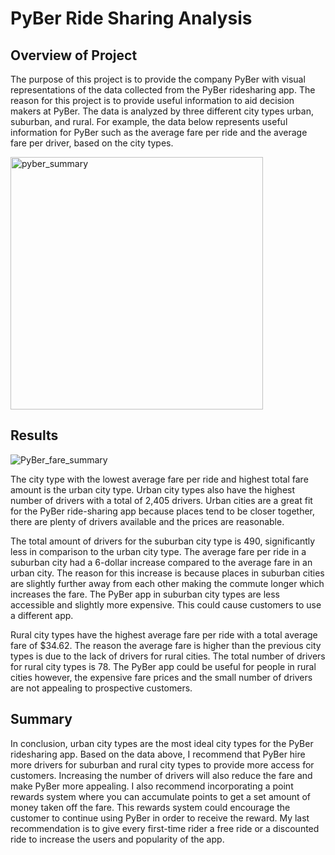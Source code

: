 # PyBer Ride Sharing Analysis

## Overview of Project
The purpose of this project is to provide the company PyBer with visual representations of the data collected from the PyBer ridesharing app. The reason for this project is to provide useful information to aid decision makers at PyBer. The data is analyzed by three different city types urban, suburban, and rural. For example, the data below represents useful information for PyBer such as the average fare per ride and the average fare per driver, based on the city types.
   
   <img width="404" alt="pyber_summary" src="https://user-images.githubusercontent.com/106712521/180107088-bf15468e-4162-4c0d-885a-77e5a6576fbb.png">
   
   
## Results


![PyBer_fare_summary](https://user-images.githubusercontent.com/106712521/180109897-6f5e2a93-da6c-4c72-a031-43cbc0e06d23.png)


The city type with the lowest average fare per ride and highest total fare amount is the urban city type. Urban city types also have the highest number of drivers with a total of 2,405 drivers. Urban cities are a great fit for the PyBer ride-sharing app because places tend to be closer together, there are plenty of drivers available and the prices are reasonable. 


The total amount of drivers for the suburban city type is 490, significantly less in comparison to the urban city type. The average fare per ride in a suburban city had a 6-dollar increase compared to the average fare in an urban city. The reason for this increase is because places in suburban cities are slightly further away from each other making the commute longer which increases the fare. The PyBer app in suburban city types are less accessible and slightly more expensive. This could cause customers to use a different app. 


Rural city types have the highest average fare per ride with a total average fare of $34.62. The reason the average fare is higher than the previous city types is due to the lack of drivers for rural cities. The total number of drivers for rural city types is 78. The PyBer app could be useful for people in rural cities however, the expensive fare prices and the small number of drivers are not appealing to prospective customers.
	
## Summary

In conclusion, urban city types are the most ideal city types for the PyBer ridesharing app. Based on the data above, I recommend that PyBer hire more drivers for suburban and rural city types to provide more access for customers. Increasing the number of drivers will also reduce the fare and make PyBer more appealing. I also recommend incorporating a point rewards system where you can accumulate points to get a set amount of money taken off the fare. This rewards system could encourage the customer to continue using PyBer in order to receive the reward. My last recommendation is to give every first-time rider a free ride or a discounted ride to increase the users and popularity of the app.


	

